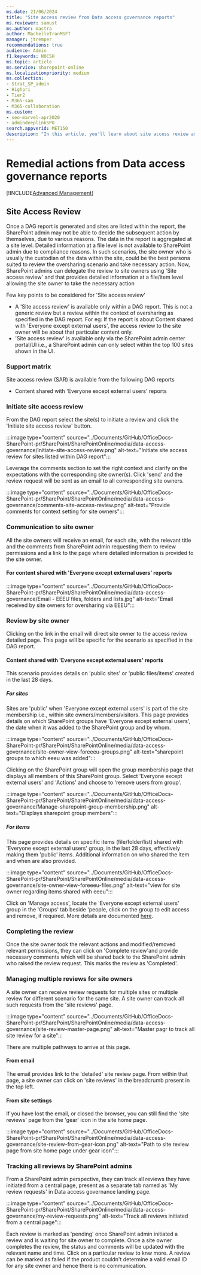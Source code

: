 ```yaml
---
ms.date: 21/06/2024
title: "Site access review from Data access governance reports"
ms.reviewer: samust
ms.author: mactra
author: MachelleTranMSFT
manager: jtremper
recommendations: true
audience: Admin
f1.keywords: NOCSH
ms.topic: article
ms.service: sharepoint-online
ms.localizationpriority: medium
ms.collection:  
- Strat_SP_admin
- Highpri
- Tier2
- M365-sam
- M365-collaboration
ms.custom:
- seo-marvel-apr2020
- admindeeplinkSPO
search.appverid: MET150
description: "In this article, you'll learn about site access review as a remedial action available from Data access governance for SharePoint admins."
---
```


# Remedial actions from Data access governance reports

[!INCLUDE[Advanced Management](includes/advanced-management.md)]

## Site Access Review

Once a DAG report is generated and sites are listed within the report, the SharePoint admin may not be able to decide the subsequent action by themselves, due to various reasons. The data in the report is aggregated at a site level. Detailed information at a file level is not available to SharePoint admin due to compliance reasons. In such scenarios, the site owner who is usually the custodian of the data within the site, could be the best persona suited to review the oversharing scenario and take necessary action. Now, SharePoint admins can delegate the review to site owners using 'Site access review' and that provides detailed information at a file/item level allowing the site owner to take the necessary action

Few key points to be considered for 'Site access review'

- A 'Site access review' is available only within a DAG report. This is not a generic review but a review within the context of oversharing as specified in the DAG report. For eg: If the report is about Content shared with 'Everyone except external users', the access review to the site owner will be about that particular content only.
- 'Site access review' is available only via the SharePoint admin center portal/UI i.e., a SharePoint admin can only select within the top 100 sites shown in the UI.

### Support matrix

Site access review (SAR) is available from the following DAG reports

- Content shared with 'Everyone except external users' reports

### Initiate site access review

From the DAG report select the site(s) to initiate a review and click the 'Initiate site access review' button.

:::image type="content" source="../Documents/GitHub/OfficeDocs-SharePoint-pr/SharePoint/SharePointOnline/media/data-access-governance/initiate-site-access-review.png" alt-text="Initiate site access review for sites listed within DAG report":::

Leverage the comments section to set the right context and clarify on the expectations with the corresponding site owner(s). Click 'send' and the review request will be sent as an email to all corresponding site owners.

:::image type="content" source="../Documents/GitHub/OfficeDocs-SharePoint-pr/SharePoint/SharePointOnline/media/data-access-governance/comments-site-access-review.png" alt-text="Provide comments for context setting for site owners":::

### Communication to site owner

All the site owners will receive an email, for each site, with the relevant title and the comments from SharePoint admin requesting them to review permissions and a link to the page where detailed information is provided to the site owner.

#### For content shared with 'Everyone except external users' reports

:::image type="content" source="../Documents/GitHub/OfficeDocs-SharePoint-pr/SharePoint/SharePointOnline/media/data-access-governance/Email - EEEU files, folders and lists.jpg" alt-text="Email received by site owners for oversharing via EEEU":::

### Review by site owner

Clicking on the link in the email will direct site owner to the access review detailed page. This page will be specific for the scenario as specified in the DAG report.

#### Content shared with 'Everyone except external users' reports

This scenario provides details on 'public sites' or 'public files/items' created in the last 28 days.

##### For sites

Sites are 'public' when 'Everyone except external users' is part of the site membership i.e., within site owners/members/visitors. This page provides details on which SharePoint groups have 'Everyone except external users', the date when it was added to the SharePoint group and by whom.

:::image type="content" source="../Documents/GitHub/OfficeDocs-SharePoint-pr/SharePoint/SharePointOnline/media/data-access-governance/site-owner-view-foreeeu-groups.png" alt-text="sharepoint groups to which eeeu was added":::

Clicking on the SharePoint group will open the group membership page that displays all members of this SharePoint group. Select 'Everyone except external users' and 'Actions' and choose to 'remove users from group'.

:::image type="content" source="../Documents/GitHub/OfficeDocs-SharePoint-pr/SharePoint/SharePointOnline/media/data-access-governance/Manage-sharepoint-group-membership.png" alt-text="Displays sharepoint group members":::

##### For items

This page provides details on specific items (file/folder/list) shared with 'Everyone except external users' group, in the last 28 days, effectively making them 'public' items. Additional information on who shared the item and when are also provided.

:::image type="content" source="../Documents/GitHub/OfficeDocs-SharePoint-pr/SharePoint/SharePointOnline/media/data-access-governance/site-owner-view-foreeeu-files.png" alt-text="view for site owner regarding items shared with eeeu":::

Click on 'Manage access', locate the 'Everyone except external users' group in the 'Groups' tab beside 'people, click on the group to edit access and remove, if required. More details are documented [here](https://support.microsoft.com/office/stop-sharing-onedrive-or-sharepoint-files-or-folders-or-change-permissions-0a36470f-d7fe-40a0-bd74-0ac6c1e13323).

### Completing the review

Once the site owner took the relevant actions and modified/removed relevant permissions, they can click on 'Complete review'and provide necessary comments which will be shared back to the SharePoint admin who raised the review request. This marks the review as 'Completed'.

### Managing multiple reviews for site owners

A site owner can receive review requests for multiple sites or multiple review for different scenario for the same site. A site owner can track all such requests from the 'site reviews' page.

:::image type="content" source="../Documents/GitHub/OfficeDocs-SharePoint-pr/SharePoint/SharePointOnline/media/data-access-governance/site-review-master-page.png" alt-text="Master pagr to track all site review for a site":::

There are multiple pathways to arrive at this page.

#### From email

The email provides link to the 'detailed' site review page. From within that page, a site owner can click on 'site reviews' in the breadcrumb present in the top left.

#### From site settings

If you have lost the email, or closed the browser, you can still find the 'site reviews' page from the 'gear' icon in the site home page.

:::image type="content" source="../Documents/GitHub/OfficeDocs-SharePoint-pr/SharePoint/SharePointOnline/media/data-access-governance/site-review-from-gear-icon.png" alt-text="Path to site review page from site home page under gear icon":::

### Tracking all reviews by SharePoint admins

From a SharePoint admin perspective, they can track all reviews they have initiated from a central page, present as a separate tab named as 'My review requests' in Data access governance landing page.

:::image type="content" source="../Documents/GitHub/OfficeDocs-SharePoint-pr/SharePoint/SharePointOnline/media/data-access-governance/my-review-requests.png" alt-text="Track all reviews initiated from a central page":::

Each review is marked as 'pending' once SharePoint admin initiated a review and is waiting for site owner to complete. Once a site owner completes the review, the status and comments will be updated with the relevant name and time. Click on a particular review to knw more. A review can be marked as failed if the product couldn't determine a valid email ID for any site owner and hence there is no communication.